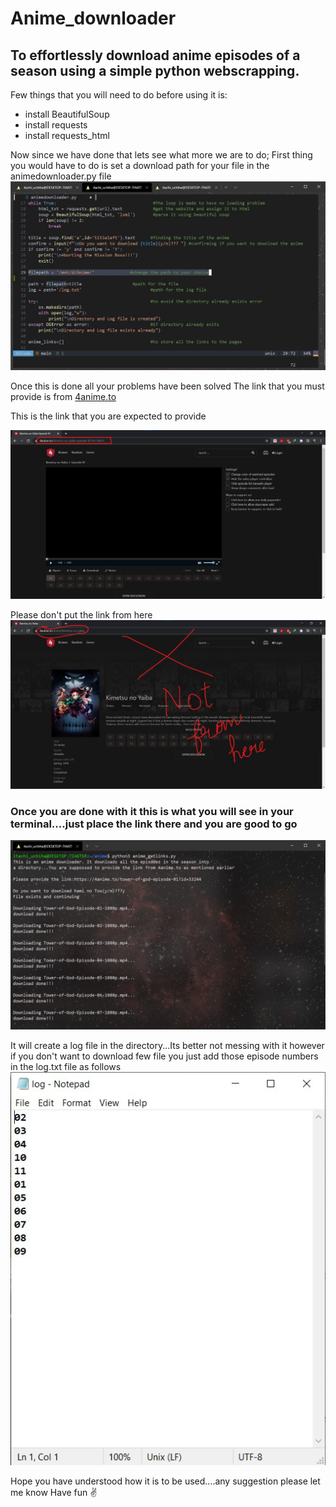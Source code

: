 # Anime_downloader

## To effortlessly download anime episodes of a season using a simple python webscrapping.

Few things that you will need to do before using it is:

- install BeautifulSoup
- install requests
- install requests_html

Now since we have done that lets see what more we are to do;
First thing you would have to do is set a download path for your file in the animedownloader.py file
![alt text](https://github.com/Athul-das7/Anime_downloader/blob/main/Annotation%202020-12-16%20135837.jpg "Change path as your choice")

Once this is done all your problems have been solved
The link that you must provide is from [4anime.to](https://4anime.to/)

This is the link that you are expected to provide

![alt text](https://github.com/Athul-das7/Anime_downloader/blob/main/settings.jpg "Correct link")

Please don't put the link from here
![alt text](https://github.com/Athul-das7/Anime_downloader/blob/main/Annotation%202020-12-16%20132908.jpg "wrong link")

### Once you are done with it this is what you will see in your terminal....just place the link there and you are good to go

![alt text](https://github.com/Athul-das7/Anime_downloader/blob/main/itsworking.jpg "End result")

It will create a log file in the directory...Its better not messing with it however if you don't want to download few file you just add those episode numbers in the log.txt file as follows
![alt text](https://github.com/Athul-das7/Anime_downloader/blob/main/Annotation%202020-12-16%20141813.jpg "Log file")

Hope you have understood how it is to be used....any suggestion please let me know
Have fun ✌
